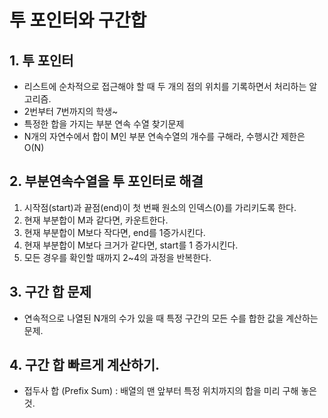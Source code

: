 # 투 포인터와 구간합
## 1. 투 포인터
- 리스트에 순차적으로 접근해야 할 때 두 개의 점의 위치를 기록하면서 처리하는 알고리즘.
- 2번부터 7번까지의 학생~
- 특정한 합을 가지는 부분 연속 수열 찾기문제
- N개의 자연수에서 합이 M인 부분 연속수열의 개수를 구해라, 수행시간 제한은 O(N)

## 2. 부분연속수열을 투 포인터로 해결
1. 시작점(start)과 끝점(end)이 첫 번째 원소의 인덱스(0)를 가리키도록 한다.
2. 현재 부분합이 M과 같다면, 카운트한다.
3. 현재 부분합이 M보다 작다면, end를 1증가시킨다.
4. 현재 부분합이 M보다 크거가 같다면, start를 1 증가시킨다.
5. 모든 경우를 확인할 때까지 2~4의 과정을 반복한다.

## 3. 구간 합 문제
- 연속적으로 나열된 N개의 수가 있을 때 특정 구간의 모든 수를 합한 값을 계산하는 문제.

## 4. 구간 합 빠르게 계산하기.
- 접두사 합 (Prefix Sum) : 배열의 맨 앞부터 특정 위치까지의 합을 미리 구해 놓은 것.